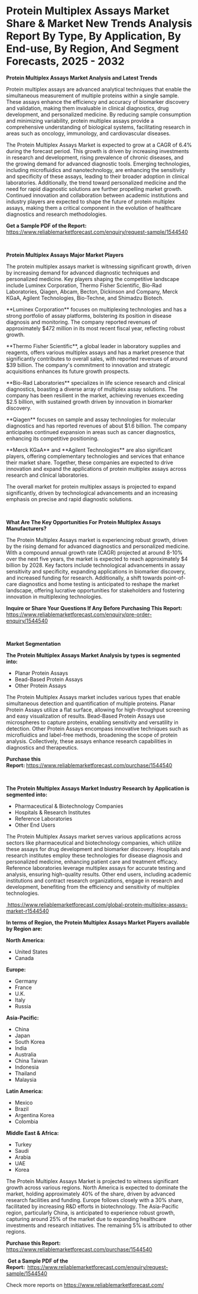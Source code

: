 <p><h1>Protein Multiplex Assays Market Share & Market New Trends Analysis Report By Type, By Application, By End-use, By Region, And Segment Forecasts, 2025 - 2032</h1></p><p><strong>Protein Multiplex Assays Market Analysis and Latest Trends</strong></p>
<p><p>Protein multiplex assays are advanced analytical techniques that enable the simultaneous measurement of multiple proteins within a single sample. These assays enhance the efficiency and accuracy of biomarker discovery and validation, making them invaluable in clinical diagnostics, drug development, and personalized medicine. By reducing sample consumption and minimizing variability, protein multiplex assays provide a comprehensive understanding of biological systems, facilitating research in areas such as oncology, immunology, and cardiovascular diseases.</p><p>The Protein Multiplex Assays Market is expected to grow at a CAGR of 6.4% during the forecast period. This growth is driven by increasing investments in research and development, rising prevalence of chronic diseases, and the growing demand for advanced diagnostic tools. Emerging technologies, including microfluidics and nanotechnology, are enhancing the sensitivity and specificity of these assays, leading to their broader adoption in clinical laboratories. Additionally, the trend toward personalized medicine and the need for rapid diagnostic solutions are further propelling market growth. Continued innovation and collaboration between academic institutions and industry players are expected to shape the future of protein multiplex assays, making them a critical component in the evolution of healthcare diagnostics and research methodologies.</p></p>
<p><strong>Get a Sample PDF of the Report:&nbsp;</strong> <a href="https://www.reliablemarketforecast.com/enquiry/request-sample/1544540?utm_campaign=2212&utm_medium=2&utm_source=Github&utm_content=ia&utm_term=03032025&utm_id=protein-multiplex-assays">https://www.reliablemarketforecast.com/enquiry/request-sample/1544540</a></p>
<p>&nbsp;</p>
<p><strong>Protein Multiplex Assays Major Market Players</strong></p>
<p><p>The protein multiplex assays market is witnessing significant growth, driven by increasing demand for advanced diagnostic techniques and personalized medicine. Key players shaping the competitive landscape include Luminex Corporation, Thermo Fisher Scientific, Bio-Rad Laboratories, Qiagen, Abcam, Becton, Dickinson and Company, Merck KGaA, Agilent Technologies, Bio-Techne, and Shimadzu Biotech.</p><p>**Luminex Corporation** focuses on multiplexing technologies and has a strong portfolio of assay platforms, bolstering its position in disease diagnosis and monitoring. The company reported revenues of approximately $472 million in its most recent fiscal year, reflecting robust growth.</p><p>**Thermo Fisher Scientific**, a global leader in laboratory supplies and reagents, offers various multiplex assays and has a market presence that significantly contributes to overall sales, with reported revenues of around $39 billion. The company's commitment to innovation and strategic acquisitions enhances its future growth prospects.</p><p>**Bio-Rad Laboratories** specializes in life science research and clinical diagnostics, boasting a diverse array of multiplex assay solutions. The company has been resilient in the market, achieving revenues exceeding $2.5 billion, with sustained growth driven by innovation in biomarker discovery.</p><p>**Qiagen** focuses on sample and assay technologies for molecular diagnostics and has reported revenues of about $1.6 billion. The company anticipates continued expansion in areas such as cancer diagnostics, enhancing its competitive positioning.</p><p>**Merck KGaA** and **Agilent Technologies** are also significant players, offering complementary technologies and services that enhance their market share. Together, these companies are expected to drive innovation and expand the applications of protein multiplex assays across research and clinical laboratories.</p><p>The overall market for protein multiplex assays is projected to expand significantly, driven by technological advancements and an increasing emphasis on precise and rapid diagnostic solutions.</p></p>
<p>&nbsp;</p>
<p><strong>What Are The Key Opportunities For Protein Multiplex Assays Manufacturers?</strong></p>
<p><p>The Protein Multiplex Assays market is experiencing robust growth, driven by the rising demand for advanced diagnostics and personalized medicine. With a compound annual growth rate (CAGR) projected at around 8-10% over the next five years, the market is expected to reach approximately $4 billion by 2028. Key factors include technological advancements in assay sensitivity and specificity, expanding applications in biomarker discovery, and increased funding for research. Additionally, a shift towards point-of-care diagnostics and home testing is anticipated to reshape the market landscape, offering lucrative opportunities for stakeholders and fostering innovation in multiplexing technologies.</p></p>
<p><strong>Inquire or Share Your Questions If Any Before Purchasing This Report:</strong> <a href="https://www.reliablemarketforecast.com/enquiry/pre-order-enquiry/1544540?utm_campaign=2212&utm_medium=2&utm_source=Github&utm_content=ia&utm_term=03032025&utm_id=protein-multiplex-assays">https://www.reliablemarketforecast.com/enquiry/pre-order-enquiry/1544540</a></p>
<p>&nbsp;</p>
<p><strong>Market Segmentation</strong></p>
<p><strong>The Protein Multiplex Assays Market Analysis by types is segmented into:</strong></p>
<p><ul><li>Planar Protein Assays</li><li>Bead-Based Protein Assays</li><li>Other Protein Assays</li></ul></p>
<p><p>The Protein Multiplex Assays market includes various types that enable simultaneous detection and quantification of multiple proteins. Planar Protein Assays utilize a flat surface, allowing for high-throughput screening and easy visualization of results. Bead-Based Protein Assays use microspheres to capture proteins, enabling sensitivity and versatility in detection. Other Protein Assays encompass innovative techniques such as microfluidics and label-free methods, broadening the scope of protein analysis. Collectively, these assays enhance research capabilities in diagnostics and therapeutics.</p></p>
<p><strong>Purchase this Report:&nbsp;</strong><a href="https://www.reliablemarketforecast.com/purchase/1544540?utm_campaign=2212&utm_medium=2&utm_source=Github&utm_content=ia&utm_term=03032025&utm_id=protein-multiplex-assays">https://www.reliablemarketforecast.com/purchase/1544540</a></p>
<p>&nbsp;</p>
<p><strong>The Protein Multiplex Assays Market Industry Research by Application is segmented into:</strong></p>
<p><ul><li>Pharmaceutical & Biotechnology Companies</li><li>Hospitals & Research Institutes</li><li>Reference Laboratories</li><li>Other End Users</li></ul></p>
<p><p>The Protein Multiplex Assays market serves various applications across sectors like pharmaceutical and biotechnology companies, which utilize these assays for drug development and biomarker discovery. Hospitals and research institutes employ these technologies for disease diagnosis and personalized medicine, enhancing patient care and treatment efficacy. Reference laboratories leverage multiplex assays for accurate testing and analysis, ensuring high-quality results. Other end users, including academic institutions and contract research organizations, engage in research and development, benefiting from the efficiency and sensitivity of multiplex technologies.</p></p>
<p><a href="https://www.reliablemarketforecast.com/global-protein-multiplex-assays-market-r1544540?utm_campaign=2212&utm_medium=2&utm_source=Github&utm_content=ia&utm_term=03032025&utm_id=protein-multiplex-assays">&nbsp;https://www.reliablemarketforecast.com/global-protein-multiplex-assays-market-r1544540</a></p>
<p><strong>In terms of Region, the Protein Multiplex Assays Market Players available by Region are:</strong></p>
<p>
    <p> <strong> North America: </strong>
        <ul>
            <li>United States</li>
            <li>Canada</li>
        </ul>
        </p> 
    <p> <strong> Europe: </strong>
        <ul>
            <li>Germany</li>
            <li>France</li>
            <li>U.K.</li>
            <li>Italy</li>
            <li>Russia</li>
        </ul>
        </p> 
    <p> <strong> Asia-Pacific: </strong>
        <ul>
            <li>China</li>
            <li>Japan</li>
            <li>South Korea</li>
            <li>India</li>
            <li>Australia</li>
            <li>China Taiwan</li>
            <li>Indonesia</li>
            <li>Thailand</li>
            <li>Malaysia</li>
        </ul>
        </p> 
    <p> <strong> Latin America: </strong>
        <ul>
            <li>Mexico</li>
            <li>Brazil</li>
            <li>Argentina Korea</li>
            <li>Colombia</li>
        </ul>
        </p> 
    <p> <strong> Middle East & Africa: </strong>
        <ul>
            <li>Turkey</li>
            <li>Saudi</li>
            <li>Arabia</li>
            <li>UAE</li>
            <li>Korea</li>
        </ul>
    </p>
    </p>
<p><p>The Protein Multiplex Assays Market is projected to witness significant growth across various regions. North America is expected to dominate the market, holding approximately 40% of the share, driven by advanced research facilities and funding. Europe follows closely with a 30% share, facilitated by increasing R&D efforts in biotechnology. The Asia-Pacific region, particularly China, is anticipated to experience robust growth, capturing around 25% of the market due to expanding healthcare investments and research initiatives. The remaining 5% is attributed to other regions.</p></p>
<p><strong>Purchase this Report: </strong><a href="https://www.reliablemarketforecast.com/purchase/1544540?utm_campaign=2212&utm_medium=2&utm_source=Github&utm_content=ia&utm_term=03032025&utm_id=protein-multiplex-assays">https://www.reliablemarketforecast.com/purchase/1544540</a></p>
<p>&nbsp;<strong>Get a Sample PDF of the Report:&nbsp;&nbsp;</strong><a href="https://www.reliablemarketforecast.com/enquiry/request-sample/1544540?utm_campaign=2212&utm_medium=2&utm_source=Github&utm_content=ia&utm_term=03032025&utm_id=protein-multiplex-assays">https://www.reliablemarketforecast.com/enquiry/request-sample/1544540</a></p>
<p><strong></strong></p>
<p>Check more reports on <a href="https://www.reliablemarketforecast.com/?utm_campaign=2212&utm_medium=2&utm_source=Github&utm_content=ia&utm_term=03032025&utm_id=protein-multiplex-assays">https://www.reliablemarketforecast.com/</a></p>